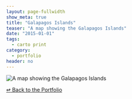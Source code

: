 ```yaml
---
layout: page-fullwidth
show_meta: true
title: "Galapagos Islands"
teaser: "A map showing the Galapagos Islands"
date: "2015-01-01"
tags:
  - carto print 
category:
  - portfolio
header: no
---
```


![A map showing the Galapagos Islands]()



[<span class="back-arrow">&#8619;</span> Back to the Portfolio](/work/)